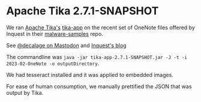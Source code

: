 # Apache Tika 2.7.1-SNAPSHOT

We ran [Apache Tika's](https://tika.apache.org/) [tika-app](https://www.apache.org/dyn/closer.lua/tika/2.7.0/tika-app-2.7.0.jar) on the recent set of 
OneNote files offered by Inquest in their [malware-samples](https://github.com/InQuest/malware-samples/tree/master/2023-02-OneNote) repo.

See [@decalage on Mastodon](https://mastodon.social/@decalage/109940962256829656) 
and [Inquest's blog](https://inquest.net/blog/2023/02/27/youve-got-malware-rise-threat-actors-using-microsoft-onenote-malicious-campaigns)

The commandline was `java -jar tika-app-2.7.1-SNAPSHOT.jar -J -t -i 2023-02-OneNote -o outputDirectory`.

We had tesseract installed and it was applied to embedded images.

For ease of human consumption, we manually prettified the JSON that was output by Tika.
